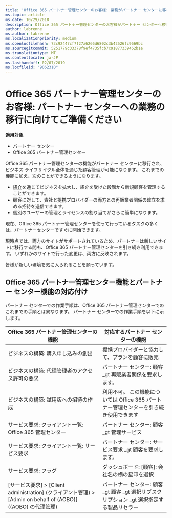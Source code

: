```yaml
---
title: 'Office 365 パートナー管理センターのお客様: 業務がパートナー センターに移行します | パートナー センター'
ms.topic: article
ms.date: 10/29/2018
description: Office 365 パートナー管理センターのお客様がパートナー センターへ移行する際の主な考慮事項
author: labrenne
ms.author: labrenne
ms.localizationpriority: medium
ms.openlocfilehash: 73c92447cf7f27a6266d6802c3b42526fc9669bc
ms.sourcegitcommit: 5251779c33378f9ef4735fcb7c91877339462b1e
ms.translationtype: MT
ms.contentlocale: ja-JP
ms.lasthandoff: 02/07/2019
ms.locfileid: "9062310"
---
```

# <a name="office-365-partner-admin-center-customers-get-ready-to-move-business-operations-to-partner-center"></a>Office 365 パートナー管理センターのお客様: パートナー センターへの業務の移行に向けてご準備ください

**適用対象** 

- パートナー センター
- Office 365 パートナー管理センター

Office 365 パートナー管理センターの機能がパートナー センターに移行され、ビジネス ライフサイクル全体を通じた顧客管理が可能になります。 これまでの機能に加え、次のことができるようになります。 

*  [紹介](referrals.md)を通じてビジネスを拡大し、紹介を受けた段階から新規顧客を管理することができます。
*  顧客に対して、貴社と提携プロバイダーの両方との再販業者関係の確立を求める招待を送信できます。
*  個別のユーザーの管理とライセンスの割り当てがさらに簡単になります。

現在、Office 365 パートナー管理センターを使って行っているタスクの多くは、パートナーセンターですぐに開始できます。 

現時点では、両方のサイトがサポートされているため、パートナーは新しいサイトに移行する間も、Office 365 パートナー管理センターを引き続き利用できます。 いずれかのサイトで行った変更は、両方に反映されます。

皆様が新しい環境を気に入られることを願っています。

## <a name="find-office-365-partner-admin-center-features-in-partner-center"></a>Office 365 パートナー管理センター機能とパートナー センター機能の対応付け

パートナー センターでの作業手順は、Office 365 パートナー管理センターでのこれまでの手順とは異なります。 パートナー センターでの作業手順を以下に示します。

| Office 365 パートナー管理センターの機能                       | 対応するパートナー センターの機能 | 
|   -----------------------------------------------  | -------------- |
| ビジネスの構築: 購入申し込みの創出 | 提携プロバイダーと協力して、プランを顧客に販売 |
| ビジネスの構築: 代理管理者のアクセス許可の要求 | パートナー センター: 顧客 _gt 再販業者関係を要求します。 |
| ビジネスの構築: 試用版への招待の作成 | 利用不可。 この機能については Office 365 パートナー管理センターを引き続き使用できます |
| サービス要求: クライアント一覧: Office 365 管理センター | パートナー センター: 顧客 _gt 管理サービス |
| サービス要求: クライアント一覧: サービス要求 | パートナー センター: サービス要求 _gt 顧客を要求します。 |
| サービス要求: フラグ | ダッシュボード: [顧客]: 会社名の横の星印を選択 |
| [サービス要求] > [Client administration] (クライアント管理) > [Admin on behalf of (AOBO)] ((AOBO) の代理管理) | パートナー センター: 顧客 _gt 顧客 _gt 選択サブスクリプション _gt 選択指定する製品リセラー |

